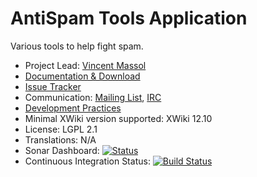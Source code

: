 # AntiSpam Tools Application

Various tools to help fight spam.

* Project Lead: [Vincent Massol](http://www.xwiki.org/xwiki/bin/view/XWiki/VincentMassol)
* [Documentation & Download](http://extensions.xwiki.org/xwiki/bin/view/Extension/AntiSpam+Tool+Application)
* [Issue Tracker](http://jira.xwiki.org/browse/ANTISPAM)
* Communication: [Mailing List](http://dev.xwiki.org/xwiki/bin/view/Community/MailingLists), [IRC](http://dev.xwiki.org/xwiki/bin/view/Community/IRC)
* [Development Practices](http://dev.xwiki.org)
* Minimal XWiki version supported: XWiki 12.10
* License: LGPL 2.1
* Translations: N/A
* Sonar Dashboard: [![Status](https://sonarcloud.io/api/project_badges/measure?project=org.xwiki.contrib:application-antispam&metric=alert_status)](https://sonarcloud.io/dashboard?id=org.xwiki.contrib:application-antispam)
* Continuous Integration Status: [![Build Status](http://ci.xwiki.org/view/Contrib/job/XWiki%20Contrib/job/application-antispam/job/master/badge/icon)](http://ci.xwiki.org/view/Contrib/job/XWiki%20Contrib/job/application-antispam/job/master/)
